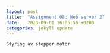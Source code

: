 ```yaml
---
layout: post
title:  "Assignment 08: Web server 2"
date:   2023-09-01 16:05:56 +0200
categories: jekyll update
---
```


`Styring av stepper motor`